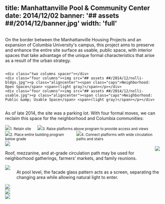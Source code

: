 title: Manhattanville Pool & Community Center
date: 2014/12/02
banner: '## assets ##/2014/12/banner.jpg'
width: 'full'
---

<div class="row container">
    <div class="two columns spacer"></div>
    <div class="eight columns">
        <p class="lead">On the border between the Manhattanville Housing Projects and an expansion of Columbia University's campus, this project aims to preserve and enhance the entire site surface as usable, public space, with interior spaces that take advantage of the unique formal characteristics that arise as a result of the urban strategy.</p>
    </div>
</div>

<div class="row container">

    <div class="two columns spacer"></div>
    <div class="four columns"><img src="## assets ##/2014/12/nolli-bldgs.jpg"><p class="aligncenter"><span class="caps">Neighborhood: Open Space</span> <span>(light gray)</span></p></div>
    <div class="four columns"><img src="## assets ##/2014/12/nolli-usable.jpg"><p class="aligncenter"><span class="caps">Neighborhood: Public &amp; Usable Space</span> <span>(light gray)</span></p></div>

</div>

<div class="row container">
    <div class="two columns spacer"></div>
    <div class="eight columns">
        <p class="lead">As of late 2014, the site was a parking lot. With four formal moves, we can reclaim this space for the neighborhood and Columbia communities:</p>
    </div>
</div>

<div class="row container">
    <div class="two columns spacer"></div>
    <div class="four columns">
        <div class="row">
            <img src="## assets ##/2014/12/site-diagram1.jpg"><small class="aligncenter caps">1. Retain site</small>
        </div>
        <div class="row">
            <img src="## assets ##/2014/12/site-diagram3.jpg"><small class="aligncenter caps">3. Raise platforms above program to provide access and views</small>
        </div>
    </div>
    <div class="four columns">
        <div class="row">
            <img src="## assets ##/2014/12/site-diagram2.jpg"><small class="aligncenter caps">2. Place entire building program below grade</small>
        </div>
        <div class="row">
            <img src="## assets ##/2014/12/site-diagram4.jpg"><small class="aligncenter caps">4. Connect platforms with wide circulation paths and stairs</small>
        </div>
    </div>
</div>

<div class="row container">
    <div class="one column spacer"></div>
    <div class="ten columns">
        <img src="## assets ##/2014/12/plan-elev.jpg">
    </div>
</div>

<div class="row container">
    <div class="two columns spacer"></div>
    <div class="eight columns">
        <p class="caption aligncenter">Roof, mezzanine, and at-grade circulation path may be used for neighborhood gatherings, farmers’ markets, and family reunions.</p>
        <img src="## assets ##/2014/12/axon.jpg">
    </div>
</div>

<div class="row container">
    <div class="two columns spacer"></div>
    <div class="eight columns">
        <img src="## assets ##/2014/12/sectional-persp.jpg">
        <p class="caption aligncenter">At pool level, the facade glass pattern acts as a screen, separating the changing area while allowing natural light to&nbsp;enter.</p>
    </div>
</div>

<div class="row container">
    <div class="two columns spacer"></div>
    <div class="eight columns"><img src="## assets ##/2014/12/pool-render-deep-interior.jpg"></div>
</div>
<div class="row container">
    <div class="two columns spacer"></div>
    <div class="eight columns"><img src="## assets ##/2014/12/pool-render-interior.jpg"></div>
</div>
<div class="row container">
    <div class="two columns spacer"></div>
    <div class="eight columns"><img src="## assets ##/2014/12/pool-render-exterior.jpg"></div>
</div>
